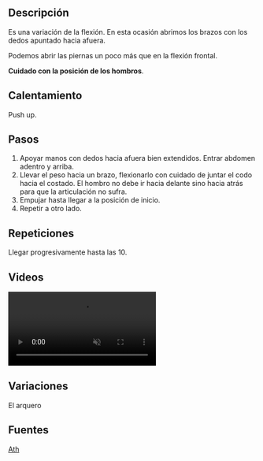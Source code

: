 ## Descripción

Es una variación de la flexión. En esta ocasión abrimos los brazos con los dedos apuntado hacia afuera.

Podemos abrir las piernas un poco más que en la flexión frontal.

**Cuidado con la posición de los hombros**.

## Calentamiento

Push up.

## Pasos

1. Apoyar manos con dedos hacia afuera bien extendidos. Entrar abdomen adentro y arriba.
2. Llevar el peso hacia un brazo, flexionarlo con cuidado de juntar el codo hacia el costado. El hombro no debe ir hacia delante sino hacia atrás para que la articulación no sufra.
3. Empujar hasta llegar a la posición de inicio.
4. Repetir a otro lado.

## Repeticiones

Llegar progresivamente hasta las 10.

## Videos

<video width="{{config.video.width}}" height="{{config.video.height}}" muted preload="auto" controls>
  <source src="{{config.site_url}}video/arquero.mp4" type="video/mp4">  
  Your browser does not support the video tag.
</video>

## Variaciones

El arquero

## Fuentes

[Ath](/varios/fuentes/#ath)